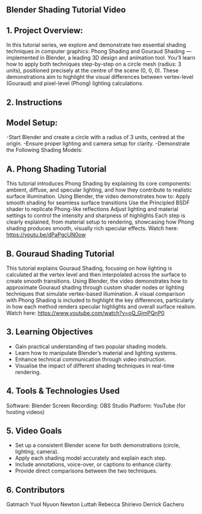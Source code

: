 ## Blender Shading Tutorial Video

## 1. Project Overview:
In this tutorial series, we explore and demonstrate two essential shading techniques in computer graphics: Phong Shading and Gouraud Shading — implemented in Blender, a leading 3D design and animation tool.
You'll learn how to apply both techniques step-by-step on a circle mesh (radius: 3 units), positioned precisely at the centre of the scene (0, 0, 0). These demonstrations aim to highlight the visual differences between vertex-level (Gouraud) and pixel-level (Phong) lighting calculations.

## 2. Instructions

## Model Setup:
-Start Blender and create a circle with a radius of 3 units, centred at the origin.
-Ensure proper lighting and camera setup for clarity.
-Demonstrate the Following Shading Models:
## A. Phong Shading Tutorial

This tutorial introduces Phong Shading by explaining its core components: ambient, diffuse, and specular lighting, and how they contribute to realistic surface illumination.
Using Blender, the video demonstrates how to:
Apply smooth shading for seamless surface transitions
Use the Principled BSDF shader to replicate Phong-like reflections
Adjust lighting and material settings to control the intensity and sharpness of highlights
Each step is clearly explained, from material setup to rendering, showcasing how Phong shading produces smooth, visually rich specular effects.
Watch here: <https://youtu.be/dPaPgcUN0ow>

## B. Gouraud Shading Tutorial
This tutorial explains Gouraud Shading, focusing on how lighting is calculated at the vertex level and then interpolated across the surface to create smooth transitions.
Using Blender, the video demonstrates how to approximate Gouraud shading through custom shader nodes or lighting techniques that simulate vertex-based illumination.
A visual comparison with Phong Shading is included to highlight the key differences, particularly in how each method renders specular highlights and overall surface realism.
Watch here: <https://www.youtube.com/watch?v=oQ_GjmPQnP0>
 
## 3. Learning Objectives

- Gain practical understanding of two popular shading models.
- Learn how to manipulate Blender’s material and lighting systems.
- Enhance technical communication through video instruction.
- Visualise the impact of different shading techniques in real-time rendering.

## 4. Tools & Technologies Used

Software: Blender
Screen Recording: OBS Studio
Platform: YouTube (for hosting videos)

## 5. Video Goals

- Set up a consistent Blender scene for both demonstrations (circle, lighting, camera).
- Apply each shading model accurately and explain each step.
- Include annotations, voice-over, or captions to enhance clarity.
- Provide direct comparisons between the two techniques.

## 6. Contributors

Gatmach Yuol Nyuon
Newton Luttah
Rebecca Shirievo
Derrick Gacheru


